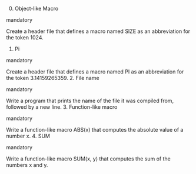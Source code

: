 0. Object-like Macro

mandatory

Create a header file that defines a macro named SIZE as an abbreviation for the token 1024.
1. Pi

mandatory

Create a header file that defines a macro named PI as an abbreviation for the token 3.14159265359.
2. File name

mandatory

Write a program that prints the name of the file it was compiled from, followed by a new line.
3. Function-like macro

mandatory

Write a function-like macro ABS(x) that computes the absolute value of a number x.
4. SUM

mandatory

Write a function-like macro SUM(x, y) that computes the sum of the numbers x and y.
